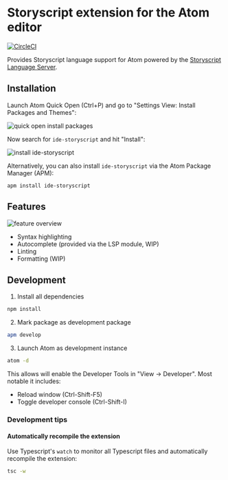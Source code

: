 # Storyscript extension for the Atom editor

[![CircleCI](https://img.shields.io/circleci/project/github/storyscript/atom/master.svg?style=for-the-badge)](https://circleci.com/gh/storyscript/atom)

Provides Storyscript language support for Atom powered by the [Storyscript Language Server](https://github.com/storyscript/sls).

## Installation

Launch Atom Quick Open (Ctrl+P) and go to "Settings View: Install Packages and Themes":

![quick open install packages](https://user-images.githubusercontent.com/4370550/55517851-1d56d080-5672-11e9-857d-6119949d2fe7.png)

Now search for `ide-storyscript` and hit "Install":

![install ide-storyscript](https://user-images.githubusercontent.com/4370550/55517906-4d05d880-5672-11e9-9646-86741e4d4f20.png)

Alternatively, you can also install `ide-storyscript` via the Atom Package Manager (APM):

```shell
apm install ide-storyscript
```

## Features

![feature overview](https://user-images.githubusercontent.com/4370550/55516284-111c4480-566d-11e9-86f1-417ddf048d7e.gif)

- Syntax highlighting
- Autocomplete (provided via the LSP module, WIP)
- Linting
- Formatting (WIP)

## Development

1) Install all dependencies

```sh
npm install
```

2) Mark package as development package

```sh
apm develop
```

3) Launch Atom as development instance

```sh
atom -d
```

This allows will enable the Developer Tools in "View -> Developer". Most notable it includes:

- Reload window (Ctrl-Shift-F5)
- Toggle developer console (Ctrl-Shift-I)

### Development tips

#### Automatically recompile the extension

Use Typescript's `watch` to monitor all Typescript files and automatically recompile the extension:

```sh
tsc -w
```
